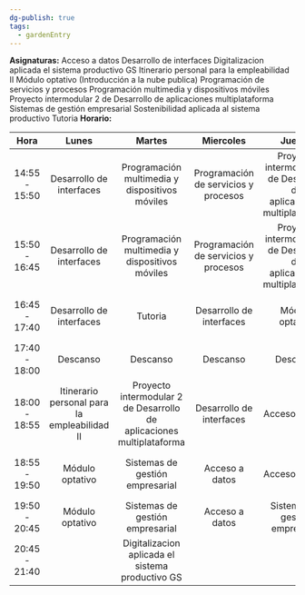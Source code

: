 ```yaml
---
dg-publish: true
tags:
  - gardenEntry
---
```



**Asignaturas:**
Acceso a datos
Desarrollo de interfaces
Digitalizacion aplicada el sistema productivo GS
Itinerario personal para la empleabilidad II
Módulo optativo (Introducción a la nube publica)
Programación de servicios y procesos
Programación multimedia y dispositivos móviles
Proyecto intermodular 2 de Desarrollo de aplicaciones multiplataforma
Sistemas de gestión empresarial
Sostenibilidad aplicada al sistema productivo
Tutoria
**Horario:**



|     Hora      |                    Lunes                     |                                Martes                                 |              Miercoles               |                                Jueves                                 |                    Viernes                     |
| :-----------: | :------------------------------------------: | :-------------------------------------------------------------------: | :----------------------------------: | :-------------------------------------------------------------------: | :--------------------------------------------: |
| 14:55 - 15:50 |           Desarrollo de interfaces           |            Programación multimedia y dispositivos móviles             | Programación de servicios y procesos | Proyecto intermodular 2 de Desarrollo de aplicaciones multiplataforma |  Itinerario personal para la empleabilidad II  |
| 15:50 - 16:45 |           Desarrollo de interfaces           |            Programación multimedia y dispositivos móviles             | Programación de servicios y procesos | Proyecto intermodular 2 de Desarrollo de aplicaciones multiplataforma |  Itinerario personal para la empleabilidad II  |
| 16:45 - 17:40 |           Desarrollo de interfaces           |                                Tutoria                                |       Desarrollo de interfaces       |                            Módulo optativo                            | Sostenibilidad aplicada al sistema productivo  |
| 17:40 - 18:00 |                   Descanso                   |                               Descanso                                |               Descanso               |                               Descanso                                |                    Descanso                    |
| 18:00 - 18:55 | Itinerario personal para la empleabilidad II | Proyecto intermodular 2 de Desarrollo de aplicaciones multiplataforma |       Desarrollo de interfaces       |                            Acceso a datos                             | Programación multimedia y dispositivos móviles |
| 18:55 - 19:50 |               Módulo optativo                |                    Sistemas de gestión empresarial                    |            Acceso a datos            |                            Acceso a datos                             | Programación multimedia y dispositivos móviles |
| 19:50 - 20:45 |               Módulo optativo                |                    Sistemas de gestión empresarial                    |            Acceso a datos            |                    Sistemas de gestión empresarial                    |        Sistemas de gestión empresarial         |
| 20:45 - 21:40 |                                              |           Digitalizacion aplicada el sistema productivo GS            |                                      |                                                                       |                                                |

